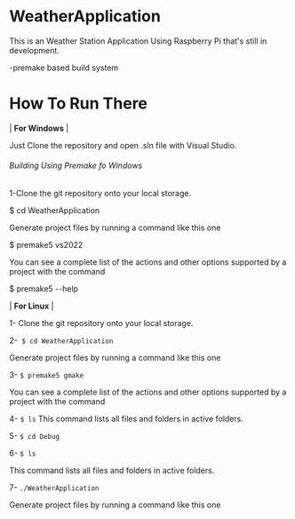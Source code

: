 # WeatherApplication

This is an Weather Station Application Using Raspberry Pi that's still in development.

-premake based build system

# How To Run There 

| **For Windows** |

Just Clone the repository and open .sln file with Visual Studio.

###### Building Using Premake fo Windows

 1-Clone the git repository onto your local storage.

$ cd WeatherApplication

Generate project files by running a command like this one

$ premake5 vs2022

You can see a complete list of the actions and other options supported by a project with the command

$ premake5 --help

| **For Linux** |

1- Clone the git repository onto your local storage.

2-`` $ cd WeatherApplication``

Generate project files by running a command like this one

3- ``$ premake5 gmake``

You can see a complete list of the actions and other options supported by a project with the command

4- ``$ ls``
This command lists all files and folders in active folders.

5- ``$ cd Debug``
 
6- ``$ ls``

This command lists all files and folders in active folders.

7- `` ./WeatherApplication ``

Generate project files by running a command like this one



